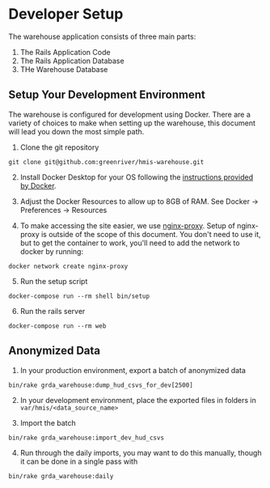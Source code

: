 # Developer Setup
The warehouse application consists of three main parts:
1. The Rails Application Code
2. The Rails Application Database
3. THe Warehouse Database

## Setup Your Development Environment
The warehouse is configured for development using Docker.  There are a variety of choices to make when setting up the warehouse, this document will lead you down the most simple path.

1. Clone the git repository
```
git clone git@github.com:greenriver/hmis-warehouse.git
```
2. Install Docker Desktop for your OS following the [instructions provided by Docker](https://www.docker.com/get-started).

3. Adjust the Docker Resources to allow up to 8GB of RAM.  See Docker -> Preferences -> Resources

4. To make accessing the site easier, we use [nginx-proxy](https://github.com/jwilder/nginx-proxy). Setup of nginx-proxy is outside of the scope of this document. You don't need to use it, but to get the container to work, you'll need to add the network to docker by running:
```
docker network create nginx-proxy
```

5. Run the setup script
```
docker-compose run --rm shell bin/setup
```

6. Run the rails server
```
docker-compose run --rm web
```

## Anonymized Data
1. In your production environment, export a batch of anonymized data
```
bin/rake grda_warehouse:dump_hud_csvs_for_dev[2500]
```

2. In your development environment, place the exported files in folders in `var/hmis/<data_source_name>`

3. Import the batch
```
bin/rake grda_warehouse:import_dev_hud_csvs
```

4. Run through the daily imports, you may want to do this manually, though it can be done in a single pass with
```
bin/rake grda_warehouse:daily
```
